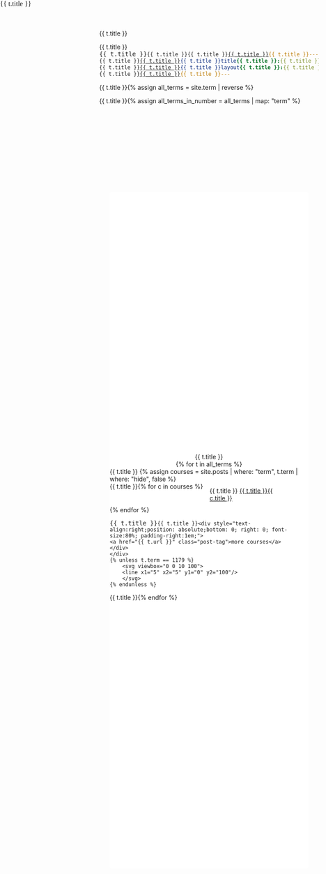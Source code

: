 ```yaml
---
title: Chart
layout: page
---
```

{% assign all_terms = site.term | reverse %}

{% assign all_terms_in_number = all_terms | map: "term" %}
<style>

    {% for n in all_terms_in_number %}.contner__{{ n }}:before, {% endfor %}
    .tooltip,
    .contner__sources:before,
    .contner__build:before,
    .contner__deploy:before {
      position: absolute;
      left: 0;
      bottom: 100%;
      color: #fff;
      background: #ffb238;
      font-size: 0.9rem;
      padding: 0.25rem 0.75rem;
      border-radius: 2.5px;
    }
    .card,
    .contner__sources div,
    .contner__build div {
      line-height: 2;
      background: #fff;
      padding: 1.2rem 1rem;
      border-radius: 4px;
      box-shadow: 0 2px 10px #e6e6e6;
    }

    .contner {
      margin: 5vh 2.5vw;
      padding: 15vh 0;
      background: #fff;
      border-radius: 5px;
      display: flex;
      flex-direction: column;
      align-items: center;
    }
    .contner svg {
      height: 5rem;
    }
    .contner svg line {
      stroke: #5f39dd;
      stroke-width: 3px;
      stroke-linecap: round;
      stroke-dasharray: 2px 20px;
      animation: animateline 5s linear both infinite;
    }

    /*.contner__sources {
      display: flex;
      border-radius: 8px;
      padding: 1.5rem;
      background: #f9f9f9;
      position: relative;
    }
    .contner__sources:before {
      content: 'data sources';
    }
    .contner__sources div {
      text-align: left;
      margin: 0 1rem;
    }
    .contner__build {
      padding: 10vh 10vw;
      border-radius: 8px;
      background: #f9f9f9;
      position: relative;
    }
    .contner__build:before {
      content: 'build';
    }
    .contner__build div {
      margin: 2rem 0;
    }
    .contner__build div svg {
      width: 4rem;
      height: auto;
      fill: #5f39dd;
    }*/

    {% for n in all_terms_in_number %}.contner__{{ n }}, {% endfor %}
    .contner__deploy {
      width: 100%;
      background: #f9f9f9;
      padding: 1.5rem;
      border-radius: 8px;
      position: relative;
    }
    .contner__deploy:before {
      content: 'deploy';
    }
    {% for t in all_terms %}
    .contner__{{ t.term }}:before {
      content: '{{ t.title }}';
    }
    {% endfor %}

    @media (max-width: 700px) {
      .contner__sources {
        flex-direction: column;
      }
      .contner__sources div {
        margin: 1rem 0;
      }
    }
    @-moz-keyframes animateline {
      from {
        stroke-dashoffset: 0;
      }
      to {
        stroke-dashoffset: -5rem;
      }
    }
    @-webkit-keyframes animateline {
      from {
        stroke-dashoffset: 0;
      }
      to {
        stroke-dashoffset: -5rem;
      }
    }
    @-o-keyframes animateline {
      from {
        stroke-dashoffset: 0;
      }
      to {
        stroke-dashoffset: -5rem;
      }
    }
    @keyframes animateline {
      from {
        stroke-dashoffset: 0;
      }
      to {
        stroke-dashoffset: -5rem;
      }
    }


    .search-container {
      display: flex;
      flex-wrap: wrap;
      /*max-width: 900px;*/
    }

    .search-item {
      padding: 5px 10px;
      /*border: 1px solid grey;*/
      margin: 5px;
      width: 150px;
      flex-basis: 150px;
      flex-grow: initial;
    }
</style>

<body>
<section class="contner">
{% for t in all_terms %}
    <div class="contner__{{ t.term }}">
    {% assign courses = site.posts | where: "term", t.term | where: "hide", false %}
    <div class="search-container">
    {% for c in courses %}
        <div class="label label--category search-item">
        <a href="{{ c.url }}" class="post-tag">{{ c.title }}</a>
        </div>
    {% endfor %}
    </div>

    <div style="text-align:right;position: absolute;bottom: 0; right: 0; font-size:80%; padding-right:1em;">
    <a href="{{ t.url }}" class="post-tag">more courses</a>
    </div>
    </div>
    {% unless t.term == 1179 %}
        <svg viewbox="0 0 10 100">
        <line x1="5" x2="5" y1="0" y2="100"/>
        </svg>
    {% endunless %}
{% endfor %}
</section>
</body>
